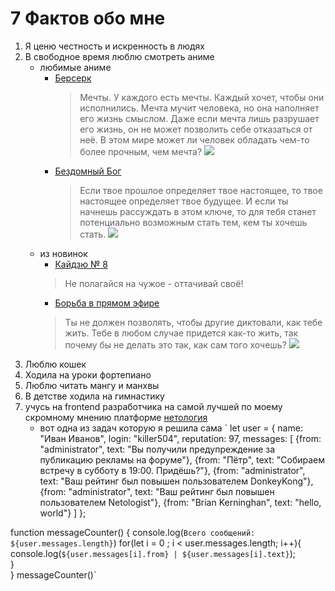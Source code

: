 # 7 Фактов обо мнe

1. Я ценю честность и искренность в людях
2. В свободное время люблю смотреть аниме
   * любимые аниме 
      - [Берсерк](https://jut.su/berserk)
        > Мечты. У каждого есть мечты. Каждый хочет, чтобы они исполнились. Мечта мучит человека, но она наполняет его жизнь смыслом. Даже если мечта лишь разрушает его жизнь, он не может позволить себе отказаться от неё. В этом мире может ли человек обладать чем-то более прочным, чем мечта?
         ![](https://i.pinimg.com/236x/e4/d7/0e/e4d70eed758fc931affbc7db6d321506.jpg)
      - [Бездомный Бог](https://jut.su/noragamii/)
        > Если твое прошлое определяет твое настоящее, то твое настоящее определяет твое будущее. И если ты начнешь рассуждать в этом ключе, то для тебя станет потенциально возможным стать тем, кем ты хочешь стать.
         ![](https://cs4.pikabu.ru/post_img/big/2016/01/02/7/1451734265127669352.jpg)
    * из новинок 
      -  [Кайдзю № 8](https://anime-star.ru/wp-content/uploads/2022/08/Kajdzyu-8-17-431x600.jpg)
        >  Не полагайся на чужое - оттачивай своё!
      -  [Борьба в прямом эфире](https://jut.su/kenka-dokugaku)
        > Ты не должен позволять, чтобы другие диктовали, как тебе жить.
Тебе в любом случае придется как-то жить, так почему бы не делать это так, как сам того хочешь?
         ![](https://avatars.dzeninfra.ru/get-zen_doc/4944693/pub_6268f2c207f6f252ee96ad78_62690b2d514b9f308d9f228f/scale_1200)
3. Люблю кошек 
4. Ходила на уроки фортепиано 
5. Люблю читать мангу и манхвы 
6. В детстве ходила на гимнастику 
7. учусь на frontend разработчика на самой лучшей по моему скромному мнению платформе [нетология](https://netology.ru/) 
     * вот одна из задач которую я решила сама 
    ` let user = {
    name: "Иван Иванов",
    login: "killer504",
    reputation: 97,
    messages: [
      {from: "administrator", text: "Вы получили предупреждение за публикацию рекламы на форуме"},
      {from: "Пётр", text: "Собираем встречу в субботу в 19:00. Придёшь?"},
      {from: "administrator", text: "Ваш рейтинг был повышен пользователем DonkeyKong"},
      {from: "administrator", text: "Ваш рейтинг был повышен пользователем Netologist"},
      {from: "Brian Kerninghan", text: "hello, world"}
    ]
};

function messageСounter() {
console.log(`Всего сообщений: ${user.messages.length}`)
 for(let i = 0 ; i < user.messages.length; i++){
    console.log(`${user.messages[i].from} | ${user.messages[i].text}`);  
}      
}
messageСounter()`
    